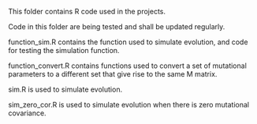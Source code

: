 This folder contains R code used in the projects.

Code in this folder are being tested and shall be updated regularly.

function_sim.R contains the function used to simulate evolution, and code for testing the simulation function.

function_convert.R contains functions used to convert a set of mutational parameters to a different set that give rise to the same M matrix.

sim.R is used to simulate evolution.

sim_zero_cor.R is used to simulate evolution when there is zero mutational covariance.
